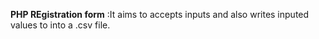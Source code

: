 __PHP REgistration form__ :It aims to accepts inputs and also writes inputed values to into a .csv file.
